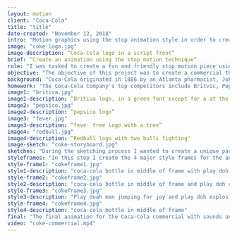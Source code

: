 ```yaml
---
layout: motion
client: "Coca-Cola"
title: "title"
date-created: "November 12, 2018"
intro: "Motion graphics using the stop animation style in order to create a fun and interesting Coca-Cola commercial. The Coca-Cola Company is an American multinational corporation, and manufacturer, retailer, and marketer of nonalcoholic beverage concentrates. They have a very unique marketing strategy that is styled for them, and a main tag line they use is Open Happiness"
image: "coke-logo.jpg"
image-description: “Coca-Cola logo in a script front”
brief: “Create an animation using the stop motion technique”
role: "I was tasked to create a fun and friendly stop motion piece using the Coco-Cola branding."
objective: "The objective of this project was to create a commercial that follows a brand guideline using a fun and creative approach."
background: "Coca-Cola originated in 1886 by an Atlanta pharmacist, John S. Pemberton. His bookkeeper came up with the name and penned it into he books like the font that we see today. The post-World War II years saw diversification in the packaging of Coca-Cola. The trademark Coke first used in advertising in 1941, and registered the contoured bottle in 1960. Coca-Cola went through a verity of package design changes, and additions over the years. In 1992 the company introduced its first bottle made partially from recycled plastic—a major innovation in the industry at the time. Today, Coca-Cola is a $188 billion company, sells 1.8 billion bottles—per day"
homework: "The Coca-Cola Company's top competitors include Britvic, Pepsico, Fever-Tree, Red Bull, Monster Beverage and Tropicana Products. The Coca-Cola Company is a beverage company which manufactures and distributes various nonalcoholic beverages."
image1: "britiva.jpg"
image1-description: “Britiva logo, in a green font except for a at the end which looks like organge “
image2: "pepsico.jpg"
image2-description: “pepsico logo”
image3: "fever.jpg"
image3-description: “feve- tree logo with a tree”
image4: "redbull.jpg"
image4-description: “Redbull logo with two bulls fighting"
image-sketch: "coke-storyboard.jpg"
sketches: "During the sketching process I wanted to create a unique package design that allows to keep the brush in a hygienic state, but also give the customer a preview of the brush that they are looking for. I wanted to create a single brush packaging for real techniques base brushes because they did not sell their individual base kit brushes. "
styleframes: "In this step I create the 4 major style frames for the animations to show to the client. This gives a better understanding of what will the final animation will look like, showing the 4 major styles in the animation."
style-frame1: "cokeframe1.jpg"
style1-description: "coca-cola bottle in middle of frame with play doh standing next to bottle"
style-frame2: "cokeframe2.jpg"
style2-description: "coca-cola bottle in middle of frame and play doh climbing up bottle"
style-frame3: "cokeframe3.jpg"
style3-description: "Play doah man jumping for joy and play doh explosion of taste"
style-frame4: "cokeframe4.jpg"
style4-description: "coca-cola bottle in middle of frame"
final: "The final animation for the Coca-Cola commercial with sounds and animated sections to show the branding."
video: "coke-commercial.mp4"
---
```

